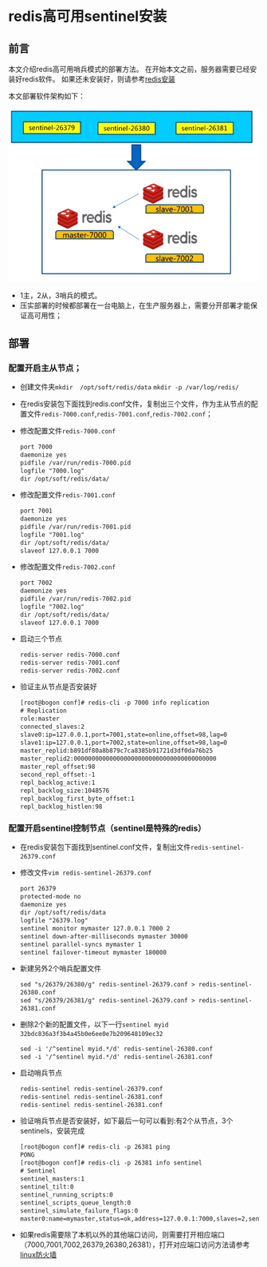 # redis高可用sentinel安装

## 前言

本文介绍redis高可用哨兵模式的部署方法。 在开始本文之前，服务器需要已经安装好redis软件。 如果还未安装好，则请参考[redis安装](./install.md)


本文部署软件架构如下：

![](./assets/2018-06-16-14-47-25.png)

* 1主，2从，3哨兵的模式。 
* 压实部署的时候都部署在一台电脑上，在生产服务器上，需要分开部署才能保证高可用性；

## 部署

### 配置开启主从节点；

* 创建文件夹``mkdir  /opt/soft/redis/data`` ``mkdir -p /var/log/redis/``
* 在redis安装包下面找到redis.conf文件，复制出三个文件，作为主从节点的配置文件``redis-7000.conf``,``redis-7001.conf``,``redis-7002.conf``；

* 修改配置文件``redis-7000.conf``
    ```
    port 7000
    daemonize yes
    pidfile /var/run/redis-7000.pid
    logfile "7000.log"
    dir /opt/soft/redis/data/
    ```

* 修改配置文件``redis-7001.conf``
    ```
    port 7001
    daemonize yes
    pidfile /var/run/redis-7001.pid
    logfile "7001.log"
    dir /opt/soft/redis/data/
    slaveof 127.0.0.1 7000
    ```

* 修改配置文件``redis-7002.conf``
    ```
    port 7002
    daemonize yes
    pidfile /var/run/redis-7002.pid
    logfile "7002.log"
    dir /opt/soft/redis/data/
    slaveof 127.0.0.1 7000
    ```

* 启动三个节点    
    ````
    redis-server redis-7000.conf
    redis-server redis-7001.conf
    redis-server redis-7002.conf
    ````

* 验证主从节点是否安装好   
    ```shell
    [root@bogon conf]# redis-cli -p 7000 info replication
    # Replication
    role:master
    connected_slaves:2
    slave0:ip=127.0.0.1,port=7001,state=online,offset=98,lag=0
    slave1:ip=127.0.0.1,port=7002,state=online,offset=98,lag=0
    master_replid:b891df80a8b879c7ca8385b91721d3df0da76b25
    master_replid2:0000000000000000000000000000000000000000
    master_repl_offset:98
    second_repl_offset:-1
    repl_backlog_active:1
    repl_backlog_size:1048576
    repl_backlog_first_byte_offset:1
    repl_backlog_histlen:98
    ```

### 配置开启sentinel控制节点（sentinel是特殊的redis）

* 在redis安装包下面找到sentinel.conf文件，复制出文件``redis-sentinel-26379.conf``  
* 修改文件``vim redis-sentinel-26379.conf``    
    ```
    port 26379
    protected-mode no
    daemonize yes
    dir /opt/soft/redis/data
    logfile "26379.log"
    sentinel monitor mymaster 127.0.0.1 7000 2
    sentinel down-after-milliseconds mymaster 30000
    sentinel parallel-syncs mymaster 1
    sentinel failover-timeout mymaster 180000
    ```

* 新建另外2个哨兵配置文件
    ```
    sed "s/26379/26380/g" redis-sentinel-26379.conf > redis-sentinel-26380.conf
    sed "s/26379/26381/g" redis-sentinel-26379.conf > redis-sentinel-26381.conf
    ```

* 删除2个新的配置文件，以下一行``sentinel myid 32bdc836a3f3b4a45b0e6ee0e7b209648109ec32``
    ```
    sed -i '/^sentinel myid.*/d' redis-sentinel-26380.conf
    sed -i '/^sentinel myid.*/d' redis-sentinel-26381.conf
    ```

* 启动哨兵节点
    ```
    redis-sentinel redis-sentinel-26379.conf
    redis-sentinel redis-sentinel-26381.conf 
    redis-sentinel redis-sentinel-26381.conf 
    ```

* 验证哨兵节点是否安装好，如下最后一句可以看到:有2个从节点，3个sentinels，安装完成
    ```
    [root@bogon conf]# redis-cli -p 26381 ping
    PONG
    [root@bogon conf]# redis-cli -p 26381 info sentinel
    # Sentinel
    sentinel_masters:1
    sentinel_tilt:0
    sentinel_running_scripts:0
    sentinel_scripts_queue_length:0
    sentinel_simulate_failure_flags:0
    master0:name=mymaster,status=ok,address=127.0.0.1:7000,slaves=2,sentinels=3
    ```

* 如果redis需要除了本机以外的其他端口访问，则需要打开相应端口（7000,7001,7002,26379,26380,26381），打开对应端口访问方法请参考[linux防火墙](/Linux/content/iptables.md)